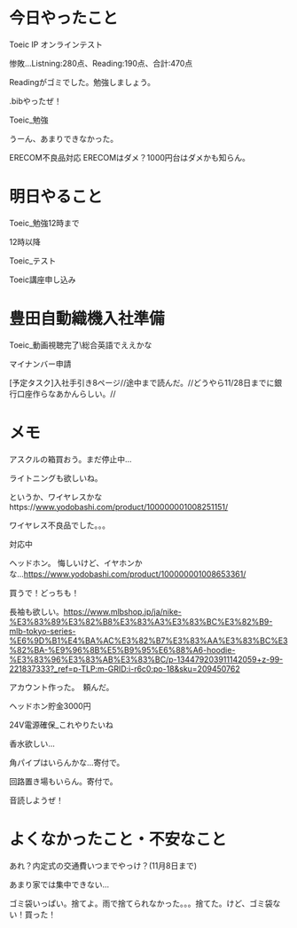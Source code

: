 # 今日やったこと

Toeic IP オンラインテスト

惨敗...Listning:280点、Reading:190点、合計:470点

Readingがゴミでした。勉強しましょう。

.bibやったぜ！

Toeic_勉強

うーん、あまりできなかった。

ERECOM不良品対応
ERECOMはダメ？1000円台はダメかも知らん。

# 明日やること
Toeic_勉強12時まで

12時以降

Toeic_テスト

Toeic講座申し込み

# 豊田自動織機入社準備
Toeic_動画視聴完了\\総合英語でええかな

マイナンバー申請

[予定タスク]入社手引き8ページ//途中まで読んだ。//どうやら11/28日までに銀行口座作らなあかんらしい。//

# メモ
アスクルの箱買おう。まだ停止中...

ライトニングも欲しいね。

というか、ワイヤレスかなhttps://www.yodobashi.com/product/100000001008251151/

ワイヤレス不良品でした。。。

対応中

ヘッドホン。 悔しいけど、イヤホンかな...https://www.yodobashi.com/product/100000001008653361/

買うで！どっちも！

長袖も欲しい。https://www.mlbshop.jp/ja/nike-%E3%83%89%E3%82%B8%E3%83%A3%E3%83%BC%E3%82%B9-mlb-tokyo-series-%E6%9D%B1%E4%BA%AC%E3%82%B7%E3%83%AA%E3%83%BC%E3%82%BA-%E9%96%8B%E5%B9%95%E6%88%A6-hoodie-%E3%83%96%E3%83%AB%E3%83%BC/p-134479203911142059+z-99-221837333?_ref=p-TLP:m-GRID:i-r6c0:po-18&sku=209450762

アカウント作った。　頼んだ。

ヘッドホン貯金3000円

24V電源確保_これやりたいね

香水欲しい...

角パイプはいらんかな...寄付で。

回路置き場もいらん。寄付で。

音読しようぜ！

# よくなかったこと・不安なこと
あれ？内定式の交通費いつまでやっけ？(11月8日まで)

あまり家では集中できない...

ゴミ袋いっぱい。捨てよ。雨で捨てられなかった。。。捨てた。けど、ゴミ袋ない！買った！
